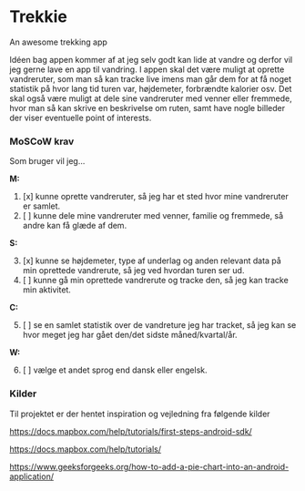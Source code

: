 # Trekkie
An awesome trekking app

Idéen bag appen kommer af at jeg selv godt kan lide at vandre og derfor vil jeg gerne lave en app til vandring. 
I appen skal det være muligt at oprette vandreruter, som man så kan tracke live imens man går dem for at få noget statistik på hvor lang tid turen var, højdemeter, forbrændte kalorier osv.
Det skal også være muligt at dele sine vandreruter med venner eller fremmede, hvor man så kan skrive en beskrivelse om ruten, samt have nogle billeder der viser eventuelle point of interests.

### MoSCoW krav

Som bruger vil jeg...

**M:**

1. [x] kunne oprette vandreruter, så jeg har et sted hvor mine vandreruter er samlet.
2. [ ] kunne dele mine vandreruter med venner, familie og fremmede, så andre kan få glæde af dem.


**S:**

3. [x] kunne se højdemeter, type af underlag og anden relevant data på min oprettede vandrerute, så jeg ved hvordan turen ser ud.
4. [ ] kunne gå min oprettede vandrerute og tracke den, så jeg kan tracke min aktivitet.

**C:**

5. [ ] se en samlet statistik over de vandreture jeg har tracket, så jeg kan se hvor meget jeg har gået den/det sidste måned/kvartal/år.


**W:**

6. [ ] vælge et andet sprog end dansk eller engelsk.



### Kilder

Til projektet er der hentet inspiration og vejledning fra følgende kilder

https://docs.mapbox.com/help/tutorials/first-steps-android-sdk/

https://docs.mapbox.com/help/tutorials/

https://www.geeksforgeeks.org/how-to-add-a-pie-chart-into-an-android-application/

